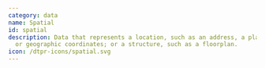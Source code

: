 ```yaml
---
category: data
name: Spatial
id: spatial
description: Data that represents a location, such as an address, a place name
  or geographic coordinates; or a structure, such as a floorplan. 
icon: /dtpr-icons/spatial.svg
---
```

